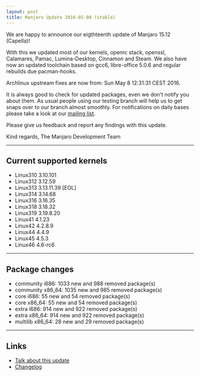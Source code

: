 ```yaml
---
layout: post
title: Manjaro Update 2016-05-08 (stable)
---
```


We are happy to announce our eigthteenth update of Manjaro 15.12 (Capella)!

With this we updated most of our kernels, openrc stack, openssl, Calamares, Pamac, Lumina-Desktop, Cinnamon and Steam. We also have now an updated toolchain based on gcc6, libre-office 5.0.6 and regular rebuilds due pacman-hooks.

Archlinux upstream fixes are now from: Sun May 8 12:31:31 CEST 2016.

It is always good to check for updated packages, even we don't notify you about them. As usual people using our testing branch will help us to get snaps over to our branch almost smoothly. For notifications on daily bases please take a look at our [mailing list](https://lists.manjaro.org/pipermail/manjaro-packages/).

Please give us feedback and report any findings with this update.

Kind regards,
The Manjaro Development Team

----

## Current supported kernels

* Linux310 3.10.101
* Linux312 3.12.59
* Linux313 3.13.11.39 [EOL]
* Linux314 3.14.68
* Linux316 3.16.35
* Linux318 3.18.32
* Linux319 3.19.8.20
* Linux41  4.1.23
* Linux42  4.2.8.9
* Linux44  4.4.9
* Linux45  4.5.3
* Linux46  4.6-rc6

----

## Package changes

* community i686:  1033 new and 988 removed package(s)
* community x86_64:  1035 new and 985 removed package(s)
* core i686:  55 new and 54 removed package(s)
* core x86_64:  55 new and 54 removed package(s)
* extra i686:  914 new and 922 removed package(s)
* extra x86_64:  914 new and 922 removed package(s)
* multilib x86_64:  28 new and 29 removed package(s)

----

## Links

* [Talk about this update](https://forum.manjaro.org/index.php?topic=33859.0)
* [Changelog](https://lists.manjaro.org/pipermail/manjaro-packages/Week-of-Mon-20160502/007087.html)
